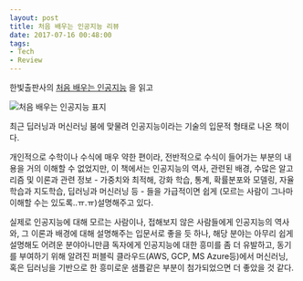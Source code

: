 ```yaml
---
layout: post
title: 처음 배우는 인공지능 리뷰
date: 2017-07-16 00:48:00
tags:
- Tech
- Review
---
```


한빛출판사의 [처음 배우는 인공지능](http://www.hanbit.co.kr/store/books/look.php?p_code=B1908490055) 을 읽고

![처음 배우는 인공지능 표지](https://user-images.githubusercontent.com/2344830/28241151-d568320a-69c9-11e7-8600-0f877a0e7a08.jpg)

최근 딥러닝과 머신러닝 붐에 맞물려 인공지능이라는 기술의 입문적 형태로 나온 책이다.

개인적으로 수학이나 수식에 매우 약한 편이라, 전반적으로 수식이 들어가는 부분의 내용을 거의 이해할 수 없었지만, 이 책에서는 인공지능의 역사, 관련된 배경, 수많은 알고리즘 및 이론과 관련 정보 - 가중치와 최적해, 강화 학습, 통계, 확률분포와 모델링, 자율학습과 지도학습, 딥러닝과 머신러닝 등 - 들을 가급적이면 쉽게 (모르는 사람이 그나마 이해할 수는 있도록..ㅠ.ㅠ)설명해주고 있다.

실제로 인공지능에 대해 모르는 사람이나, 접해보지 않은 사람들에게 인공지능의 역사와, 그 이론과 배경에 대해 설명해주는 입문서로 좋을 듯 하나,
해당 분야는 아무리 쉽게 설명해도 어려운 분야아니만큼 독자에게 인공지능에 대한 흥미를 좀 더 유발하고, 동기를 부여하기 위해 알려진 퍼블릭 클라우드(AWS, GCP, MS Azure등)에서 머신러닝, 혹은 딥러닝을 기반으로 한 흥미로운 샘플같은 부분이 첨가되었으면 더 좋았을 것 같다.  
 
